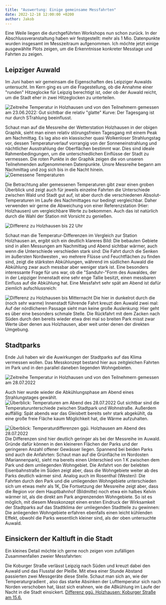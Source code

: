 ```yaml
---
title: "Auswertung: Einige gemeinsame Messfahrten"
date: 2022-12-18 12:00:00 +0200
author: Jakob
---
```


Eine Weile liegen die durchgeführten Workshops nun schon zurück. In der Abschlussveranstaltung haben wir festgestellt: mehr als 1 Mio. Datenpunkte wurden insgesamt im Messzeitraum aufgenommen.
Ich möchte jetzt einige ausgewählte Plots zeigen, um die Erkenntnisse konkreter Messtage und Fahrten zu zeigen.

## Leipziger Auwald 
Im Juni haben wir gemeinsam die Eigenschaften des Leipziger Auwalds untersucht. Im Kern ging es um die Fragestellung, ob die Annahme einer "runden" Hitzeglocke für Leipzig berechtigt ist, oder ob der Auwald reicht, um die Stadt eher in zwei Hitzeglocken zu unterteilen.


![Zeitreihe Temperatur in Holzhausen und von den Teilnehmern gemessen am 23.06.2022: Gut sichtbar die relativ "glatte" Kurve: Der Tagesgang ist nur durch STrahlung beeinflusst.]({{site.baseurl}}/assets/images/06_23_Auwald_time.jpg)

Schaut man auf die Messreihe der Wetterstation Holzhausen in der obigen Graphik, sieht man einen relativ störungsfreien Tagesgang mit einem Peak am Nachmittag. Es lag also ein klassischer quasi Wolkenloser Strahlungstag vor, dessen Temperaturverlauf vorrangig von der Sonneneinstrahlung und nächtlicher Ausstrahlung der Oberflächen bestimmt war. Dies sind ideale Rahmenbedingungen, um die unterschiedlichen Einflüsse der Stadt zu vermessen.
Die roten Punkte in der Graphik zeigen die von unseren Teilnehmenden aufgenommenen Datenpunkte. Unsre Messreihe begann am Nachmittag und zog sich bis in die Nacht hinein.
![Gemessene Temperaturen]({{site.baseurl}}/assets/images/06_23_Auwald_Temp.jpg)

Die Betrachtung aller gemessenen Temperaturen gibt zwar einen groben Überblick und zeigt auch für jeweils einzelne Fahrten die Unterschiede zwischen Wald und Stadt gut auf, ist aber durch die verschiedenen Absolut-Temperaturen im Laufe des Nachmittages nur bedingt vergleichbar. Daher verwenden wir gerne die Abweichung von einer Referenzstation (Hier: Holzhausen) um vergleichbare Werte zu bekommen. Auch das ist natürlich durch die Wahl der Station mit Vorsicht zu genießen.

![Differenz zu Holzhausen bis 22 Uhr]({{site.baseurl}}/assets/images/06_23_Auwald_diff_2.jpg)

Schaut man die Temperatur-Differenzen im Vergleich zur Station Holzhausen an, ergibt sich ein deutlich klareres Bild: Die bebauten Gebiete sind in allen Messungen am Nachmittag und Abend sichtbar wärmer, auch wenn die Unterschiede verschieden stark sind: Die Fahrt durch die Senken im äußersten Nordwesten , wo mehrere Flüsse und Feuchtflächen zu finden sind, zeigt die stärksten Abkühlungen, während im südlichen Auwald die Abkühlung zwar auch messbar aber weniger stark ist.
Eine besonders interessante Frage für uns war, ob die "Sanduhr-"Form des Auwaldes, der in der Leipziger Innenstadt eine sehr enge Tallie besitzt, einen messbaren Einfluss auf die Abkühlung hat.
Eine Messfahrt sehr spät am Abend ist dafür ziemlich aufschlussreich:

![Differenz zu Holzhausen bis Mitternacht]({{site.baseurl}}/assets/images/06_23_Auwald_diff_1.jpg)
Die hier in dunkelrot durch die (noch sehr warme)  Innenstadt führende Fahrt kreuzt den Auwald zwei mal: Auf der nördlicheren Passage sieht man keine große Auslenkung: Hier geht es über eine besonders schmale Stelle. Die Rückfahrt mit dem Zacken nach Süden durch den bereits wieder etwa drei mal so breiten Park misst zwar Werte über denen aus Holzhausen, aber weit unter denen der direkten Umgebung.

## Stadtparks
Ende Juli haben wir die Auwirkungen der Stadtparks auf das Klima vermessen wollen. Das Messkonzept bestand hier aus zeitgleichen Fahrten im Park und in den parallel daneben liegenden Wohngebieten.


![Zeitreihe Temperatur in Holzhausen und von den Teilnehmern gemessen am 28.07.2022]({{site.baseurl}}/assets/images/07_28_Park_time.jpg)

Auch hier wurde wieder die Abkühlungsphase am Abend eines Strahlungstages gewählt.
![Überblick: Temperaturen am Abend des  28.07.2022]({{site.baseurl}}/assets/images/07_28_Park_Temp.jpg)
Gut sichtbar sind die Temperaturunterschiede zwischen Stadtpark und Wohnstraße. Außerdem auffällig: Spät abends war das Gleisbett bereits sehr stark abgekühlt, da eine große freie Fläche kaum Möglichkeit hat, die Wärme aufzuhalten.

![Überblick: Temperaturdifferenzen ggü. Holzhausen  am Abend des  28.07.2022]({{site.baseurl}}/assets/images/07_28_Park_diff_detail.jpg)
Die Differenzen sind hier deutlich geringer als bei der Messreihe im Auwald. Gründe dafür können in den kleineren Flächen der Parks und der geringeren Anzahl offener Gewässer liegen.
Spannend bei beiden Parks sind auch die Anfahrten: Schaut man auf die Grünfläche im Nordosten (Mariannenpark), sieht ma bereits einen Unterschied von 1 K zwischen dem Park und dem umliegenden Wohngebiet. Die Anfahrt von der belebten Eisenbahnstraße im Süden zeigt aber, dass die Wohngebiete weiter ab des Parks deutlich wärmer sind.
Analog auch im  Rosenthal (Westen): Die Fahrten durch den Park und die umliegenden Wohngebiete unterschieden sich um etwas mehr als 1K, Die Fortsetzung der Messreihe zeigt aber, dass die Region vor dem Hauptbahnhof (Bildmitte) noch etwa ein halbes Kelvin wärmer ist, als die direkt am Park angrenzenden Wohngebiete. So ist es möglich, mit diesem Messkonzept einen ersten Eindruck der Wirksamkeit der Stadtparks auf das Stadtklima der umliegenden Stadtteile zu gewinnen: Die anliegenden Wohngebiete erfahren ebenfalls einen leicht kühlenden Effekt, obwohl die Parks wesentlich kleiner sind, als der oben untersuchte Auwald.

## Einsickern der Kaltluft in die Stadt

Ein kleines Detail möchte ich gerne noch zeigen vom zufälligen Zusammenfallen zweier Messfahrten:

Die Koburger Straße verlässt Leipzig nach Süden und kreuzt dabei den Auwald und das Flusstal der Pleiße. Mit etwa einer Stunde Abstand passierten zwei Messgeräte diese Stelle. Schaut man sich an, wie der Temperaturgradient , also das starke Absinken der Lufttemperatur sich nach Norden verschoben hat, lässt sich erahnen, wie die ABkühlung im Laufe der Nacht in die Stadt einsickert.
[Differenz ggü. Holzhausen: Koburger Straße am 15.6.]({{site.baseurl}}/assets/images/06_15_Koburger_diff.png)


